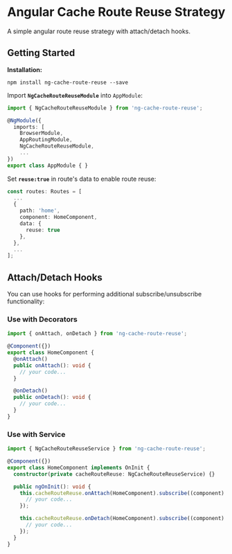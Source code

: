# Angular Cache Route Reuse Strategy

A simple angular route reuse strategy with attach/detach hooks.

## Getting Started

**Installation:**

`npm install ng-cache-route-reuse --save`

Import **`NgCacheRouteReuseModule`** into `AppModule`:

```typescript
import { NgCacheRouteReuseModule } from 'ng-cache-route-reuse';

@NgModule({
  imports: [
    BrowserModule,
    AppRoutingModule,
    NgCacheRouteReuseModule,
    ...
})
export class AppModule { }
```

Set **`reuse:true`** in route's data to enable route reuse:

```typescript
const routes: Routes = [
  ...
  {
    path: 'home',
    component: HomeComponent,
    data: {
      reuse: true
    },
  },
  ...
];
```

## Attach/Detach Hooks

You can use hooks for performing additional subscribe/unsubscribe functionality:

### Use with Decorators

```typescript
import { onAttach, onDetach } from 'ng-cache-route-reuse';

@Component({})
export class HomeComponent {
  @onAttach()
  public onAttach(): void {
    // your code...
  }

  @onDetach()
  public onDetach(): void {
    // your code...
  }
}
```

### Use with Service

```typescript
import { NgCacheRouteReuseService } from 'ng-cache-route-reuse';

@Component({})
export class HomeComponent implements OnInit {
  constructor(private cacheRouteReuse: NgCacheRouteReuseService) {}

  public ngOnInit(): void {
    this.cacheRouteReuse.onAttach(HomeComponent).subscribe((component) => {
      // your code...
    });

    this.cacheRouteReuse.onDetach(HomeComponent).subscribe((component) => {
      // your code...
    });
  }
}
```
